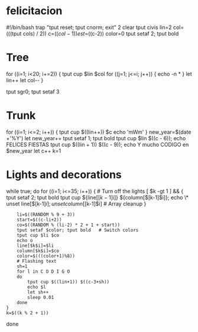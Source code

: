 # felicitacion
#!/bin/bash
trap "tput reset; tput cnorm; exit" 2
clear
tput civis
lin=2
col=$(($(tput cols) / 2))
c=$((col-1))
est=$((c-2))
color=0
tput setaf 2; tput bold

# Tree
for ((i=1; i<20; i+=2))
{
    tput cup $lin $col
    for ((j=1; j<=i; j++))
    {
        echo -n \*
    }
    let lin++
    let col--
}

tput sgr0; tput setaf 3

# Trunk
for ((i=1; i<=2; i++))
{
    tput cup $((lin++)) $c
    echo 'mWm'
}
new_year=$(date +'%Y')
let new_year++
tput setaf 1; tput bold
tput cup $lin $((c - 6)); echo FELICES FIESTAS
tput cup $((lin + 1)) $((c - 9)); echo Y mucho CODIGO en $new_year
let c++
k=1

# Lights and decorations
while true; do
    for ((i=1; i<=35; i++)) {
        # Turn off the lights
        [ $k -gt 1 ] && {
            tput setaf 2; tput bold
            tput cup ${line[$[k-1]$i]} ${column[$[k-1]$i]}; echo \*
            unset line[$[k-1]$i]; unset column[$[k-1]$i]  # Array cleanup
        }

        li=$((RANDOM % 9 + 3))
        start=$((c-li+2))
        co=$((RANDOM % (li-2) * 2 + 1 + start))
        tput setaf $color; tput bold   # Switch colors
        tput cup $li $co
        echo o
        line[$k$i]=$li
        column[$k$i]=$co
        color=$(((color+1)%8))
        # Flashing text
        sh=1
        for l in C O D I G O
        do
            tput cup $((lin+1)) $((c-3+sh))
            echo $l
            let sh++
            sleep 0.01
        done
    }
    k=$((k % 2 + 1))
done

